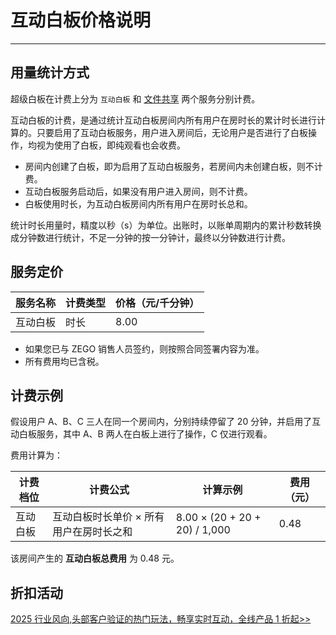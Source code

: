 # 互动白板价格说明

---

## 用量统计方式

超级白板在计费上分为 `互动白板` 和 [文件共享](/super-board-ios/product-desc/billing-instructions/price) 两个服务分别计费。

互动白板的计费，是通过统计互动白板房间内所有用户在房时长的累计时长进行计算的。只要启用了互动白板服务，用户进入房间后，无论用户是否进行了白板操作，均视为使用了白板，即纯观看也会收费。

- 房间内创建了白板，即为启用了互动白板服务，若房间内未创建白板，则不计费。
- 互动白板服务启动后，如果没有用户进入房间，则不计费。
- 白板使用时长，为互动白板房间内所有用户在房时长总和。

<Note title="说明">

统计时长用量时，精度以秒（s）为单位。出账时，以账单周期内的累计秒数转换成分钟数进行统计，不足一分钟的按一分钟计，最终以分钟数进行计费。  
</Note>

## 服务定价

|服务名称|计费类型|价格（元/千分钟）|
|-|-|-|
|互动白板|时长 |8.00|

<Note title="说明">

- 如果您已与 ZEGO 销售人员签约，则按照合同签署内容为准。  
- 所有费用均已含税。 
</Note>


## 计费示例

假设用户 A、B、C 三人在同一个房间内，分别持续停留了 20 分钟，并启用了互动白板服务，其中 A、B 两人在白板上进行了操作，C 仅进行观看。

费用计算为：

|计费档位|计费公式|计算示例|费用（元）|
|-|-|-|-|
|互动白板|互动白板时长单价 × 所有用户在房时长之和|8.00 × (20 + 20 + 20) / 1,000 |0.48|

该房间产生的 **互动白板总费用** 为 0.48 元。

## 折扣活动

<Note title="说明">

[2025 行业风向,头部客户验证的热门玩法，畅享实时互动，全线产品 1 折起>>](https://www.zego.im/activity/2400001)
</Note>

